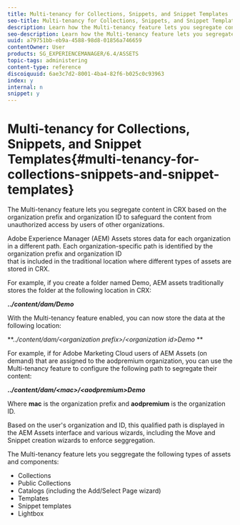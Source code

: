 ```yaml
---
title: Multi-tenancy for Collections, Snippets, and Snippet Templates
seo-title: Multi-tenancy for Collections, Snippets, and Snippet Templates
description: Learn how the Multi-tenancy feature lets you segregate content in the CRX repository based on the customer organization to prevent unauthorized access.
seo-description: Learn how the Multi-tenancy feature lets you segregate content in the CRX repository based on the customer organization to prevent unauthorized access.
uuid: a79751bb-eb9a-4588-98d8-01856a746659
contentOwner: User
products: SG_EXPERIENCEMANAGER/6.4/ASSETS
topic-tags: administering
content-type: reference
discoiquuid: 6ae3c7d2-8001-4ba4-82f6-b025c0c93963
index: y
internal: n
snippet: y
---
```


# Multi-tenancy for Collections, Snippets, and Snippet Templates{#multi-tenancy-for-collections-snippets-and-snippet-templates}

The Multi-tenancy feature lets you segregate content in CRX based on the organization prefix and organization ID to safeguard the content from unauthorized access by users of other organizations.

Adobe Experience Manager (AEM) Assets stores data for each organization in a different path. Each organization-specific path is identified by the organization prefix and organization ID   
that is included in the traditional location where different types of assets are stored in CRX.

For example, if you create a folder named Demo, AEM assets traditionally stores the folder at the following location in CRX:

**..*/content/dam/Demo***

With the Multi-tenancy feature enabled, you can now store the data at the following location:

**..*/content/dam/&lt;organization prefix&gt;/&lt;organization id&gt;Demo* 
**

For example, if for Adobe Marketing Cloud users of AEM Assets (on demand) that are assigned to the aodpremium organization, you can use the Multi-tenancy feature to configure the following path to segregate their content:

**..*/content/dam/&lt;mac&gt;/&lt;aodpremium&gt;Demo***

Where **mac** is the organization prefix and **aodpremium** is the organization ID.

Based on the user's organization and ID, this qualified path is displayed in the AEM Assets interface and various wizards, including the Move and Snippet creation wizards to enforce seggregation.

The Multi-tenancy feature lets you seggregate the following types of assets and components:

* Collections
* Public Collections 
* Catalogs (including the Add/Select Page wizard)
* Templates
* Snippet templates
* Lightbox

